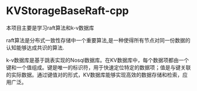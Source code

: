 # KVStorageBaseRaft-cpp

本项目主要是学习raft算法和k-v数据库

raft算法是分布式一致性存储中一个重要算法,是一种使得所有节点对同一份数据的认知能够达成共识的算法.

k-v数据库是基于跳表实现的Nosql数据库。在KV数据库中，每个数据项都由一个键和一个值组成。键是唯一的标识符，用于快速定位特定的数据项；值是与键关联的实际数据。通过键值对的形式，KV数据库能够实现高效的数据存储和检索，应用广泛。
